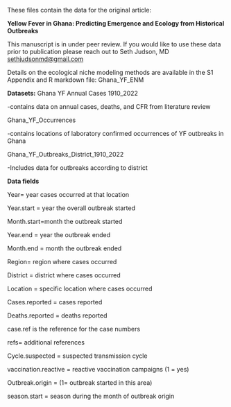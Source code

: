 These files contain the data for the original article:

**Yellow Fever in Ghana: Predicting Emergence and Ecology from Historical Outbreaks**

This manuscript is in under peer review. If you would like to use these data prior to publication please reach out to Seth Judson, MD sethjudsonmd@gmail.com


Details on the ecological niche modeling methods are available in the S1 Appendix and R markdown file: Ghana_YF_ENM

**Datasets:**
Ghana YF Annual Cases 1910_2022

-contains data on annual cases, deaths, and CFR from literature review

Ghana_YF_Occurrences

-contains locations of laboratory confirmed occurrences of YF outbreaks in Ghana

Ghana_YF_Outbreaks_District_1910_2022

-Includes data for outbreaks according to district

**Data fields**

Year= year cases occurred at that location

Year.start = year the overall outbreak started

Month.start=month the outbreak started

Year.end = year the outbreak ended

Month.end = month the outbreak ended

Region= region where cases occurred

District = district where cases occurred

Location = specific location where cases occurred

Cases.reported = cases reported

Deaths.reported = deaths reported

case.ref is the reference for the case numbers

refs= additional references

Cycle.suspected = suspected transmission cycle

vaccination.reactive = reactive vaccination campaigns (1 = yes)

Outbreak.origin = (1= outbreak started in this area)

season.start = season during the month of outbreak origin

